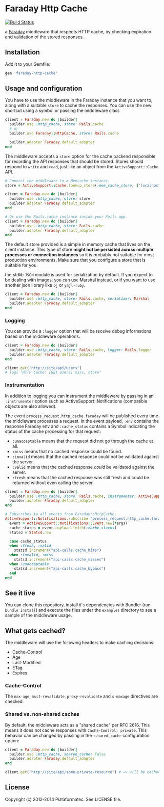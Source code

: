 # Faraday Http Cache

[![Build Status](https://secure.travis-ci.org/plataformatec/faraday-http-cache.png?branch=master)](https://travis-ci.org/plataformatec/faraday-http-cache)

a [Faraday](https://github.com/lostisland/faraday) middleware that respects HTTP cache,
by checking expiration and validation of the stored responses.

## Installation

Add it to your Gemfile:

```ruby
gem 'faraday-http-cache'
```

## Usage and configuration

You have to use the middleware in the Faraday instance that you want to,
along with a suitable `store` to cache the responses. You can use the new
shortcut using a symbol or passing the middleware class

```ruby
client = Faraday.new do |builder|
  builder.use :http_cache, store: Rails.cache
  # or
  builder.use Faraday::HttpCache, store: Rails.cache

  builder.adapter Faraday.default_adapter
end
```

The middleware accepts a `store` option for the cache backend responsible for recording
the API responses that should be stored. Stores should respond to `write` and `read`,
just like an object from the `ActiveSupport::Cache` API.

```ruby
# Connect the middleware to a Memcache instance.
store = ActiveSupport::Cache.lookup_store(:mem_cache_store, ['localhost:11211'])

client = Faraday.new do |builder|
  builder.use :http_cache, store: store
  builder.adapter Faraday.default_adapter
end

# Or use the Rails.cache instance inside your Rails app.
client = Faraday.new do |builder|
  builder.use :http_cache, store: Rails.cache
  builder.adapter Faraday.default_adapter
end
```
The default store provided is a simple in memory cache that lives on the client instance.
This type of store **might not be persisted across multiple processes or connection instances**
so it is probably not suitable for most production environments.
Make sure that you configure a store that is suitable for you.

the stdlib `JSON` module is used for serialization by default.
If you expect to be dealing with images, you can use [Marshal][marshal] instead, or
if you want to use another json library like `oj` or `yajl-ruby`.

```ruby
client = Faraday.new do |builder|
  builder.use :http_cache, store: Rails.cache, serializer: Marshal
  builder.adapter Faraday.default_adapter
end
```

### Logging

You can provide a `:logger` option that will be receive debug informations based on the middleware
operations:

```ruby
client = Faraday.new do |builder|
  builder.use :http_cache, store: Rails.cache, logger: Rails.logger
  builder.adapter Faraday.default_adapter
end

client.get('http://site/api/users')
# logs "HTTP Cache: [GET users] miss, store"
```

### Instrumentation

In addition to logging you can instrument the middleware by passing in an `:instrumenter` option
such as ActiveSupport::Notifications (compatible objects are also allowed).

The event `process_request.http_cache.faraday` will be published every time the middleware
processes a request. In the event payload, `:env` contains the response Faraday env and
`:cache_status` contains a Symbol indicating the status of the cache processing for that request:

- `:unacceptable` means that the request did not go through the cache at all.
- `:miss` means that no cached response could be found.
- `:invalid` means that the cached response could not be validated against the server.
- `:valid` means that the cached response *could* be validated against the server.
- `:fresh` means that the cached response was still fresh and could be returned without even
  calling the server.

```ruby
client = Faraday.new do |builder|
  builder.use :http_cache, store: Rails.cache, instrumenter: ActiveSupport::Notifications
  builder.adapter Faraday.default_adapter
end

# Subscribes to all events from Faraday::HttpCache.
ActiveSupport::Notifications.subscribe "process_request.http_cache.faraday" do |*args|
  event = ActiveSupport::Notifications::Event.new(*args)
  cache_status = event.payload.fetch(:cache_status)
  statsd = Statsd.new

  case cache_status
  when :fresh, :valid
    statsd.increment("api-calls.cache_hits")
  when :invalid, :miss
    statsd.increment("api-calls.cache_misses")
  when :unacceptable
    statsd.increment("api-calls.cache_bypass")
  end
end
```

## See it live

You can clone this repository, install it's dependencies with Bundler (run `bundle install`) and
execute the files under the `examples` directory to see a sample of the middleware usage.

## What gets cached?

The middleware will use the following headers to make caching decisions:
- Cache-Control
- Age
- Last-Modified
- ETag
- Expires

### Cache-Control

The `max-age`, `must-revalidate`, `proxy-revalidate` and `s-maxage` directives are checked.

### Shared vs. non-shared caches

By default, the middleware acts as a "shared cache" per RFC 2616. This means it does not cache
responses with `Cache-Control: private`. This behavior can be changed by passing in the
`:shared_cache` configuration option:

```ruby
client = Faraday.new do |builder|
  builder.use :http_cache, shared_cache: false
  builder.adapter Faraday.default_adapter
end

client.get('http://site/api/some-private-resource') # => will be cached
```

## License

Copyright (c) 2012-2014 Plataformatec. See LICENSE file.

  [marshal]: http://www.ruby-doc.org/core-2.0/Marshal.html
